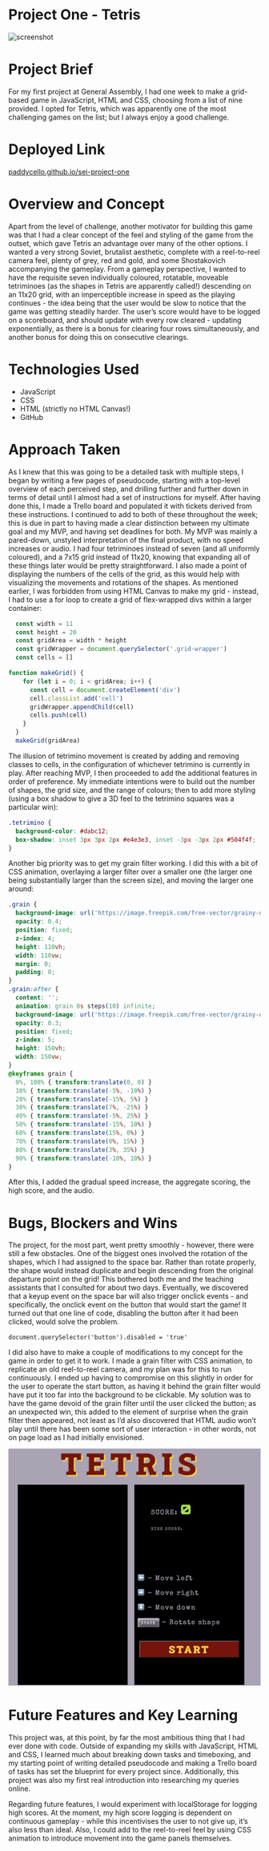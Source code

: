 # Project One - Tetris

![screenshot](https://github.com/PaddyCello/SEI-Project-One/blob/08de10e5789117e18b45fb6273ce29e6e1521a4b/gifs/recording%20(1).gif)

# Project Brief

For my first project at General Assembly, I had one week to make a grid-based game in JavaScript, HTML and CSS, choosing from a list of nine provided. I opted for Tetris, which was apparently one of the most challenging games on the list; but I always enjoy a good challenge.

# Deployed Link

[paddycello.github.io/sei-project-one](https://paddycello.github.io/SEI-Project-One/)

# Overview and Concept

Apart from the level of challenge, another motivator for building this game was that I had a clear concept of the feel and styling of the game from the outset, which gave Tetris an advantage over many of the other options. I wanted a very strong Soviet, brutalist aesthetic, complete with a reel-to-reel camera feel, plenty of grey, red and gold, and some Shostakovich accompanying the gameplay. From a gameplay perspective, I wanted to have the requisite seven individually coloured, rotatable, moveable tetriminoes (as the shapes in Tetris are apparently called!) descending on an 11x20 grid, with an imperceptible increase in speed as the playing continues - the idea being that the user would be slow to notice that the game was getting steadily harder.  The user’s score would have to be logged on a scoreboard, and should update with every row cleared - updating exponentially, as there is a bonus for clearing four rows simultaneously, and another bonus for doing this on consecutive clearings.

# Technologies Used

- JavaScript
- CSS
- HTML (strictly no HTML Canvas!)
- GitHub

# Approach Taken

As I knew that this was going to be a detailed task with multiple steps, I began by writing a few pages of pseudocode, starting with a top-level overview of each perceived step, and drilling further and further down in terms of detail until I almost had a set of instructions for myself. After having done this, I made a Trello board and populated it with tickets derived from these instructions. I continued to add to both of these throughout the week; this is due in part to having made a clear distinction between my ultimate goal and my MVP, and having set deadlines for both. 
My MVP was mainly a pared-down, unstyled interpretation of the final product, with no speed increases or audio. I had four tetriminoes instead of seven (and all uniformly coloured), and a 7x15 grid instead of 11x20, knowing that expanding all of these things later would be pretty straightforward. I also made a point of displaying the numbers of the cells of the grid, as this would help with visualizing the movements and rotations of the shapes. As mentioned earlier, I was forbidden from using HTML Canvas to make my grid - instead, I had to use a for loop to create a grid of flex-wrapped divs within a larger container:

```javascript
  const width = 11
  const height = 20
  const gridArea = width * height
  const gridWrapper = document.querySelector('.grid-wrapper')
  const cells = []
```

```javascript
function makeGrid() {
    for (let i = 0; i < gridArea; i++) {
      const cell = document.createElement('div')
      cell.classList.add('cell')
      gridWrapper.appendChild(cell)
      cells.push(cell)
    }
  }
  makeGrid(gridArea)
```

The illusion of tetrimino movement is created by adding and removing classes to cells, in the configuration of whichever tetrimino is currently in play. 
After reaching MVP, I then proceeded to add the additional features in order of preference. My immediate intentions were to build out the number of shapes, the grid size, and the range of colours; then to add more styling (using a box shadow to give a 3D feel to the tetrimino squares was a particular win):

```css
.tetrimino {
  background-color: #dabc12;
  box-shadow: inset 3px 3px 2px #e4e3e3, inset -3px -3px 2px #504f4f;
}
```

Another big priority was to get my grain filter working. I did this with a bit of CSS animation, overlaying a larger filter over a smaller one (the larger one being substantially larger than the screen size), and moving the larger one around:

```css
.grain {
  background-image: url('https://image.freepik.com/free-vector/grainy-overlay-texture_1102-1186.jpg');
  opacity: 0.4;
  position: fixed;
  z-index: 4;
  height: 110vh;
  width: 110vw;
  margin: 0;
  padding: 0;
}
.grain:after {
  content: '';
  animation: grain 8s steps(10) infinite;
  background-image: url('https://image.freepik.com/free-vector/grainy-overlay-texture_1102-1186.jpg');
  opacity: 0.3;
  position: fixed;
  z-index: 5;
  height: 150vh;
  width: 150vw;
}
@keyframes grain {
  0%, 100% { transform:translate(0, 0) }
  10% { transform:translate(-5%, -10%) }
  20% { transform:translate(-15%, 5%) }
  30% { transform:translate(7%, -25%) }
  40% { transform:translate(-5%, 25%) }
  50% { transform:translate(-15%, 10%) }
  60% { transform:translate(15%, 0%) }
  70% { transform:translate(0%, 15%) }
  80% { transform:translate(3%, 35%) }
  90% { transform:translate(-10%, 10%) }
}
```

After this, I added the gradual speed increase, the aggregate scoring, the high score, and the audio.

# Bugs, Blockers and Wins

The project, for the most part, went pretty smoothly - however, there were still a few obstacles. One of the biggest ones involved the rotation of the shapes, which I had assigned to the space bar. Rather than rotate properly, the shape would instead duplicate and begin descending from the original departure point on the grid! This bothered both me and the teaching assistants that I consulted for about two days. Eventually, we discovered that a keyup event on the space bar will also trigger onclick events - and specifically, the onclick event on the button that would start the game! It turned out that one line of code, disabling the button after it had been clicked, would solve the problem.

```
document.querySelector('button').disabled = 'true'
```

I did also have to make a couple of modifications to my concept for the game in order to get it to work. I made a grain filter with CSS animation, to replicate an old reel-to-reel camera, and my plan was for this to run continuously. I ended up having to compromise on this slightly in order for the user to operate the start button, as having it behind the grain filter would have put it too far into the background to be clickable. My solution was to have the game devoid of the grain filter until the user clicked the button; as an unexpected win, this added to the element of surprise when the grain filter then appeared, not least as I’d also discovered that HTML audio won’t play until there has been some sort of user interaction - in other words, not on page load as I had initially envisioned.

![screenshot](https://github.com/PaddyCello/SEI-Project-One/blob/2048ae384c1c55d97597a5a2d3fbd20392a937e3/gifs/Screenshot%202021-04-27%20at%2015.41.50.png)

# Future Features and Key Learning

This project was, at this point, by far the most ambitious thing that I had ever done with code. Outside of expanding my skills with JavaScript, HTML and CSS, I learned much about breaking down tasks and timeboxing, and my starting point of writing detailed pseudocode and making a Trello board of tasks has set the blueprint for every project since. Additionally, this project was also my first real introduction into researching my queries online.

Regarding future features, I would experiment with localStorage for logging high scores. At the moment, my high score logging is dependent on continuous gameplay - while this incentivises the user to not give up, it’s also less than ideal. Also, I could add to the reel-to-reel feel by using CSS animation to introduce movement into the game panels themselves.

